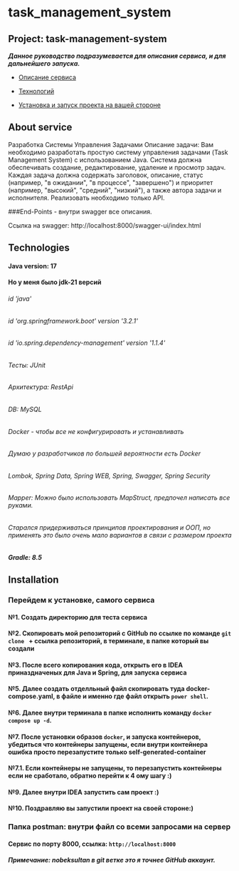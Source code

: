 # task_management_system

## Project: task-management-system

***Данное руководство подразумевается для описания сервиса, и для дальнейшего запуска.***

- [Описание сервиса](#about-service)
* [Технологий](#technologies)
+ [Установка и запуск проекта на вашей стороне](#installation)


## About service

Разработка Системы Управления Задачами
Описание задачи:
Вам необходимо разработать простую систему управления задачами (Task Management System) с использованием Java. Система должна обеспечивать создание,
редактирование, удаление и просмотр задач. Каждая задача должна содержать заголовок, описание, статус (например, "в ожидании", "в процессе", "завершено") 
и приоритет (например, "высокий", "средний", "низкий"), а также автора задачи и исполнителя. Реализовать необходимо только API.


###End-Points - внутри swagger все описания.

Ссылка на swagger:  http://localhost:8000/swagger-ui/index.html


## Technologies

#### Java version: 17

#### Но у меня было jdk-21 версий

###### id 'java'

###### id 'org.springframework.boot' version '3.2.1'

###### id 'io.spring.dependency-management' version '1.1.4'

###### Тесты: JUnit

###### Архитектура: RestApi

###### DB: MySQL

###### Docker - чтобы все не конфигурировать и устанавливать
###### Думаю у разработчиков по большей вероятности есть Docker

###### Lombok, Spring Data, Spring WEB, Spring, Swagger, Spring Security

###### Mapper: Можно было использовать MapStruct, предпочел написать все руками.

###### Старался придерживаться принципов проектирования и ООП, но применять это было очень мало вариантов в связи с размером проекта

##### Gradle: 8.5



## Installation

### Перейдем к установке, самого сервиса

#### №1. Создать директорию для теста сервиса
#### №2. Скопировать мой репозиторий с GitHub по ссылке по команде `git clone ` + ссылка репозиторий, в терминале, в папке который вы создали
#### №3. После всего копирования кода, открыть его в IDEA приназдначеных для Java и Spring, для запуска сервиса
#### №5. Далее создать отделльный файл скопировать туда  docker-compose.yaml, в файле и именно где файл открыть `power shell`.
#### №6. Далее внутри терминала в папке исполнить команду `docker compose up -d`.
#### №7. После установки образов `docker`, и запуска контейнеров, убедиться что контейнеры запущены, если внутри контейнера ошибка просто перезапустите только self-generated-container
#### №7.1. Если контейнеры не запущены, то перезапустить контейнеры если не сработало, обратно перейти к 4 ому шагу :)
#### №9. Далее внутри IDEA запустить сам проект :)
#### №10. Поздравляю вы запустили проект на своей стороне:)

### Папка postman: внутри файл со всеми запросами на сервер
#### Сервис по порту 8000, ссылка: `http://localhost:8000`

##### Примечание: nobeksultan в git ветке это я точнее GitHub аккаунт.






